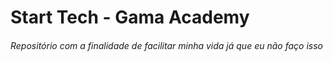 # Start Tech - Gama Academy

###### Repositório com a finalidade de facilitar minha vida já que eu não faço isso
